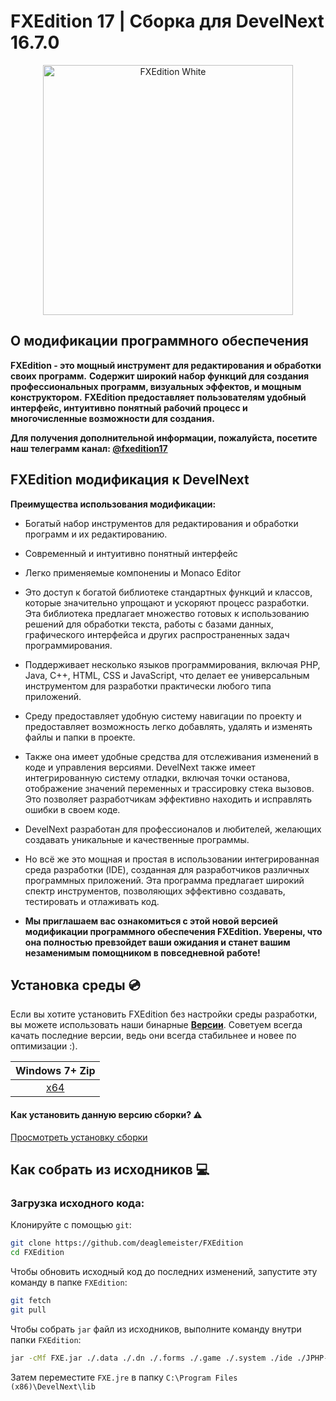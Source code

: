 # FXEdition 17 | Сборка для DevelNext 16.7.0 
<p align="center">
  <img alt="FXEdition White" src="https://github.com/deaglemeister/FXEdition/assets/82234313/09efd85b-bab6-4214-935d-5407f063353e"  width="400">

</p>


## О модификации программного обеспечения
**FXEdition - это мощный инструмент для редактирования и обработки своих программ.**
**Содержит широкий набор функций для создания профессиональных программ, визуальных эффектов, и мощным конструктором.**
**FXEdition предоставляет пользователям удобный интерфейс, интуитивно понятный рабочий процесс и многочисленные возможности для создания.**

**Для получения дополнительной информации, пожалуйста, посетите наш телеграмм канал: [@fxedition17](https://t.me/fxedition17)**


## FXEdition модификация к DevelNext

**Преимущества использования модификации:**

- Богатый набор инструментов для редактирования и обработки программ и их редактированию.
- Современный и интуитивно понятный интерфейс
- Легко применяемые компонениы и Monaco Editor
- Это доступ к богатой библиотеке стандартных функций и классов, которые значительно упрощают и ускоряют процесс разработки. Эта библиотека предлагает множество готовых к использованию решений для обработки текста, работы с базами данных, графического интерфейса и других распространенных задач программирования.
- Поддерживает несколько языков программирования, включая PHP, Java, C++, HTML, CSS и JavaScript, что делает ее универсальным инструментом для разработки практически любого типа приложений.
- Среду предоставляет удобную систему навигации по проекту и предоставляет возможность легко добавлять, удалять и изменять файлы и папки в проекте.
- Также она имеет удобные средства для отслеживания изменений в коде и управления версиями.
DevelNext также имеет интегрированную систему отладки, включая точки останова, отображение значений переменных и трассировку стека вызовов. Это позволяет разработчикам эффективно находить и исправлять ошибки в своем коде.
- DevelNext разработан для профессионалов и любителей, желающих создавать уникальные и качественные программы.
- Но всё же это мощная и простая в использовании интегрированная среда разработки (IDE), созданная для разработчиков различных программных приложений. Эта программа предлагает широкий спектр инструментов, позволяющих эффективно создавать, тестировать и отлаживать код.

- **Мы приглашаем вас ознакомиться с этой новой версией модификации программного обеспечения FXEdition. Уверены, что она полностью превзойдет ваши ожидания и станет вашим незаменимым помощником в повседневной работе!**

## Установка среды 💿
Если вы хотите установить FXEdition без настройки среды разработки, вы можете использовать наши бинарные [**Версии**](https://github.com/deaglemeister/FXEdition/releases).
Советуем всегда качать последние версии, ведь они всегда стабильнее и новее по оптимизации :).

| Windows 7+ Zip 
| :---: 
| [x64](https://github.com/deaglemeister/FXEdition/releases/) |  |


#### Как установить данную версию сборки? ⚠️

[Просмотреть установку сборки](https://www.youtube.com/watch?v=_IwR8deSkBo)

## Как собрать из исходников 💻

### Загрузка исходного кода:

Клонируйте с помощью `git`:

```sh
git clone https://github.com/deaglemeister/FXEdition
cd FXEdition
```

Чтобы обновить исходный код до последних изменений, запустите эту команду в папке `FXEdition`:

```sh
git fetch
git pull
```

Чтобы собрать `jar` файл из исходников, выполните команду внутри папки `FXEdition`:
```sh
jar -cMf FXE.jar ./.data ./.dn ./.forms ./.game ./.system ./ide ./JPHP-INF ./META-INF ./vendor ./LICENSE
```
Затем переместите `FXE.jre` в папку `C:\Program Files (x86)\DevelNext\lib`
